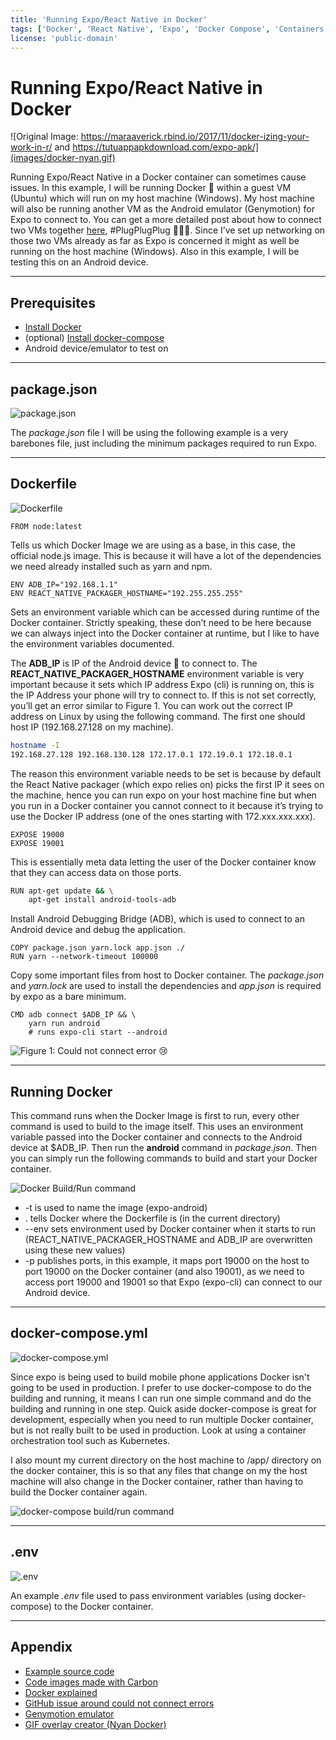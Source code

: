 ```yaml
---
title: 'Running Expo/React Native in Docker'
tags: ['Docker', 'React Native', 'Expo', 'Docker Compose', 'Containers']
license: 'public-domain'
---
```


# Running Expo/React Native in Docker

![Original Image: https://maraaverick.rbind.io/2017/11/docker-izing-your-work-in-r/ and https://tutuappapkdownload.com/expo-apk/](images/docker-nyan.gif)

Running Expo/React Native in a Docker container can sometimes cause issues. In this example, I will be running Docker 🐳 within a guest VM (Ubuntu) which will run on my host machine (Windows). My host machine will also be running another VM as the Android emulator (Genymotion) for Expo to connect to. You can get a more detailed post about how to connect two VMs together [here](https://medium.com/@hmajid2301/react-native-expo-with-virtualbox-and-genymotion-2b58f622d92b), #PlugPlugPlug 🔌🔌🔌. Since I’ve set up networking on those two VMs already as far as Expo is concerned it might as well be running on the host machine (Windows). Also in this example, I will be testing this on an Android device.

---------------------------------------------------------------------------------------------------

## Prerequisites

* [Install Docker](https://docs.docker.com/install/)
* (optional) [Install docker-compose](https://docs.docker.com/compose/install/)
* Android device/emulator to test on

---------------------------------------------------------------------------------------------------

## package.json

![package.json](images/package.png)

The _package.json_ file I will be using the following example is a very barebones file, just including the minimum packages required to run Expo.

---------------------------------------------------------------------------------------------------

## Dockerfile

![Dockerfile](images/dockerfile.png)

`FROM node:latest`

Tells us which Docker Image we are using as a base, in this case, the official node.js image. This is because it will have a lot of the dependencies we need already installed such as yarn and npm.

```text
ENV ADB_IP="192.168.1.1"
ENV REACT_NATIVE_PACKAGER_HOSTNAME="192.255.255.255"
```

Sets an environment variable which can be accessed during runtime of the Docker container. Strictly speaking, these don’t need to be here because we can always inject into the Docker container at runtime, but I like to have the environment variables documented.

The **ADB_IP** is IP of the Android device 📱 to connect to. The **REACT_NATIVE_PACKAGER_HOSTNAME** environment variable is very important because it sets which IP address Expo (cli) is running on, this is the IP Address your phone will try to connect to. If this is not set correctly, you’ll get an error similar to Figure 1. You can work out the correct IP address on Linux by using the following command. The first one should host IP (192.168.27.128 on my machine).

```bash
hostname -I
192.168.27.128 192.168.130.128 172.17.0.1 172.19.0.1 172.18.0.1
```

The reason this environment variable needs to be set is because by default the React Native packager (which expo relies on) picks the first IP it sees on the machine, hence you can run expo on your host machine fine but when you run in a Docker container you cannot connect to it because it’s trying to use the Docker IP address (one of the ones starting with 172.xxx.xxx.xxx).

```text
EXPOSE 19000
EXPOSE 19001
```

This is essentially meta data letting the user of the Docker container know that they can access data on those ports.

```bash
RUN apt-get update && \
    apt-get install android-tools-adb
```

Install Android Debugging Bridge (ADB), which is used to connect to an Android device and debug the application.

```text
COPY package.json yarn.lock app.json ./
RUN yarn --network-timeout 100000
```

Copy some important files from host to Docker container. The _package.json_ and _yarn.lock_ are used to install the dependencies and _app.json_ is required by expo as a bare minimum.

```text
CMD adb connect $ADB_IP && \
    yarn run android
    # runs expo-cli start --android
```

![Figure 1: Could not connect error 😢](images/error-emulator.png)

---------------------------------------------------------------------------------------------------

## Running Docker

This command runs when the Docker Image is first to run, every other command is used to build to the image itself. This uses an environment variable passed into the Docker container and connects to the Android device at $ADB_IP. Then run the **android** command in _package.json_. Then you can simply run the following commands to build and start your Docker container.

![Docker Build/Run command](images/docker-build.png)

* -t is used to name the image (expo-android)
* . tells Docker where the Dockerfile is (in the current directory)
* --env sets environment used by Docker container when it starts to run (REACT_NATIVE_PACKAGER_HOSTNAME and ADB_IP are overwritten using these new values)
* -p publishes ports, in this example, it maps port 19000 on the host to port 19000 on the Docker container (and also 19001), as we need to access port 19000 and 19001 so that Expo (expo-cli) can connect to our Android device.

---------------------------------------------------------------------------------------------------

## docker-compose.yml

![docker-compose.yml](images/docker-compose.png)

Since expo is being used to build mobile phone applications Docker isn't going to be used in production. I prefer to use docker-compose to do the building and running, it means I can run one simple command and do the building and running in one step. Quick aside docker-compose is great for development, especially when you need to run multiple Docker container, but is not really built to be used in production. Look at using a container orchestration tool such as Kubernetes.

I also mount my current directory on the host machine to /app/ directory on the docker container, this is so that any files that change on my the host machine will also change in the Docker container, rather than having to build the Docker container again.

![docker-compose build/run command](images/docker-compose-build.png)

---------------------------------------------------------------------------------------------------

## .env

![.env](images/.env.png)

An example _.env_ file used to pass environment variables (using docker-compose) to the Docker container.

---------------------------------------------------------------------------------------------------

## Appendix

* [Example source code](https://github.com/hmajid2301/medium/tree/master/Running%20Expo%20in%20Docker)
* [Code images made with Carbon](https://carbon.now.sh/)
* [Docker explained](https://medium.freecodecamp.org/a-beginner-friendly-introduction-to-containers-vms-and-docker-79a9e3e119b)
* [GitHub issue around could not connect errors](https://github.com/react-community/create-react-native-app/issues/81)
* [Genymotion emulator](https://www.genymotion.com/)
* [GIF overlay creator (Nyan Docker)](https://ezgif.com/overlay)
